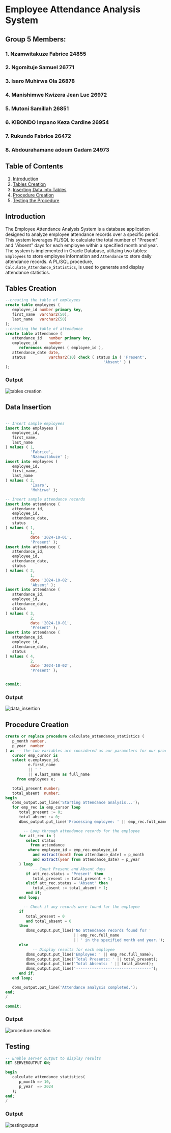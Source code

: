 # Employee Attendance Analysis System
## Group 5 Members:
### 1. Nzamwitakuze Fabrice 24855
### 2. Ngomituje Samuel 26771
### 3. Isaro Muhirwa Ola 26878
### 4. Manishimwe Kwizera Jean Luc 26972 
### 5. Mutoni Samillah 26851
### 6. KIBONDO Impano Keza Cardine 26954
### 7. Rukundo Fabrice 26472
### 8. Abdourahamane adoum Gadam 24973

## Table of Contents
1. [Introduction](#introduction)
2. [Tables Creation](#tables-creation)
3. [Inserting Data into Tables](#inserting-data-into-tables)
4. [Procedure Creation](#procedure-creation)
5. [Testing the Procedure](#testing-the-procedure)

## Introduction

The Employee Attendance Analysis System is a database application designed to analyze employee attendance records over a specific period. This system leverages PL/SQL to calculate the total number of "Present" and "Absent" days for each employee within a specified month and year. The system is implemented in Oracle Database, utilizing two tables: `Employees` to store employee information and `Attendance` to store daily attendance records. A PL/SQL procedure, `Calculate_Attendance_Statistics`, is used to generate and display attendance statistics.

## Tables Creation

```sql
--creating the table of employees 
create table employees (
   employee_id number primary key,
   first_name  varchar2(50),
   last_name   varchar2(50)
);
--creating the table of attendance
create table attendance (
   attendance_id   number primary key,
   employee_id     number
      references employees ( employee_id ),
   attendance_date date,
   status          varchar2(10) check ( status in ( 'Present',
                                           'Absent' ) )
);
```
### Output

![tables creation](https://github.com/user-attachments/assets/e6da835a-fe8f-4830-a38e-b271358b6ba5)

## Data Insertion
```sql

-- Insert sample employees
insert into employees (
   employee_id,
   first_name,
   last_name
) values ( 1,
           'Fabrice',
           'Nzamwitakuze' );
insert into employees (
   employee_id,
   first_name,
   last_name
) values ( 2,
           'Isaro',
           'Muhirwa' );

-- Insert sample attendance records
insert into attendance (
   attendance_id,
   employee_id,
   attendance_date,
   status
) values ( 1,
           1,
           date '2024-10-01',
           'Present' );
insert into attendance (
   attendance_id,
   employee_id,
   attendance_date,
   status
) values ( 2,
           1,
           date '2024-10-02',
           'Absent' );
insert into attendance (
   attendance_id,
   employee_id,
   attendance_date,
   status
) values ( 3,
           2,
           date '2024-10-01',
           'Present' );
insert into attendance (
   attendance_id,
   employee_id,
   attendance_date,
   status
) values ( 4,
           2,
           date '2024-10-02',
           'Present' );


commit;
```
### Output

![data_insertion](https://github.com/user-attachments/assets/6207264b-ed7a-46ec-98a9-7f16e24cb091)

## Procedure Creation
```sql
create or replace procedure calculate_attendance_statistics (
   p_month number,
   p_year  number
) as -- the two variables are considered as our parameters for our procedure
   cursor emp_cursor is
   select e.employee_id,
          e.first_name
          || ' '
          || e.last_name as full_name
     from employees e;

   total_present number;
   total_absent  number;
begin
   dbms_output.put_line('Starting attendance analysis...');
   for emp_rec in emp_cursor loop
      total_present := 0;
      total_absent := 0;
      dbms_output.put_line('Processing employee: ' || emp_rec.full_name);

        -- Loop through attendance records for the employee
      for att_rec in (
         select status
           from attendance
          where employee_id = emp_rec.employee_id
            and extract(month from attendance_date) = p_month
            and extract(year from attendance_date) = p_year
      ) loop
            -- Count Present and Absent days
         if att_rec.status = 'Present' then
            total_present := total_present + 1;
         elsif att_rec.status = 'Absent' then
            total_absent := total_absent + 1;
         end if;
      end loop;

        -- Check if any records were found for the employee
      if
         total_present = 0
         and total_absent = 0
      then
         dbms_output.put_line('No attendance records found for '
                              || emp_rec.full_name
                              || ' in the specified month and year.');
      else
            -- Display results for each employee
         dbms_output.put_line('Employee: ' || emp_rec.full_name);
         dbms_output.put_line('Total Presents: ' || total_present);
         dbms_output.put_line('Total Absents: ' || total_absent);
         dbms_output.put_line('---------------------------------');
      end if;
   end loop;

   dbms_output.put_line('Attendance analysis completed.');
end;
/

commit;
```
### Output

![procedure creation](https://github.com/user-attachments/assets/b310fc3b-6358-4412-8513-4a94c9f306f9)


## Testing
```sql
-- Enable server output to display results
SET SERVEROUTPUT ON;

begin
   calculate_attendance_statistics(
      p_month => 10,
      p_year  => 2024
   );
end;
/
```

### Output


![testingoutput](https://github.com/user-attachments/assets/af438b84-6485-44f4-aa3b-9eb137fe3e96)

